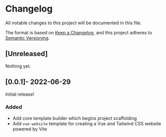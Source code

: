 ﻿# Changelog
All notable changes to this project will be documented in this file.

The format is based on [Keep a Changelog](https://keepachangelog.com/en/1.0.0/),
and this project adheres to [Semantic Versioning](https://semver.org/spec/v2.0.0.html).

## [Unreleased]

Nothing yet.

## [0.0.1]- 2022-06-29

Initial release!

### Added
- Add core template builder which begins project scaffolding
- Add `vue-website` template for creating a Vue and Tailwind CSS website powered by Vite
